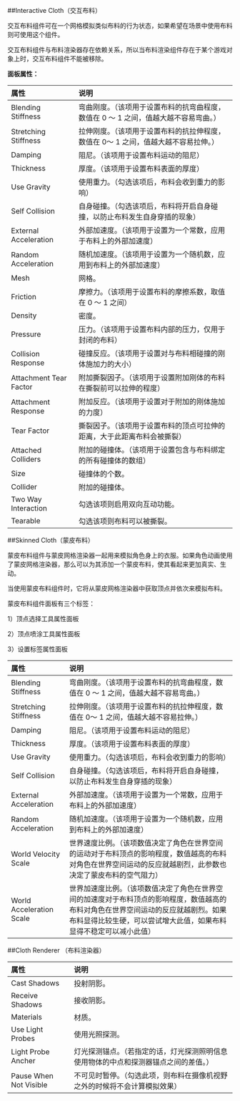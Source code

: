 ##Interactive Cloth（交互布料） 

交互布料组件可在一个网格模拟类似布料的行为状态，如果希望在场景中使用布料则可使用这个组件。

交互布料组件与布料渲染器存在依赖关系，所以当布料渲染组件存在于某个游戏对象上时，交互布料组件不能被移除。

**面板属性：**

|属性|说明|
|:--|:--|
|Blending Stiffness|弯曲刚度。（该项用于设置布料的抗弯曲程度，数值在 0 ～ 1 之间，值越大越不容易弯曲。）|
|Stretching Stiffness|拉伸刚度。（该项用于设置布料的抗拉伸程度，数值在 0～ 1 之间，值越大越不容易拉伸。）|
|Damping|阻尼。（该项用于设置布料运动的阻尼）|
|Thickness|厚度。（该项用于设置布料表面的厚度）|
|Use Gravity|使用重力。（勾选该项后，布料会收到重力的影响）|
|Self Collision|自身碰撞。（勾选该项后，布料将开启自身碰撞，以防止布料发生自身穿插的现象）|
|External Acceleration|外部加速度。（该项用于设置为一个常数，应用于布料上的外部加速度）|
|Random Acceleration|随机加速度。（该项用于设置为一个随机数，应用到布料上的外部加速度）|
|Mesh|网格。|
|Friction|摩擦力。（该项用于设置布料的摩擦系数，取值在 0 ～ 1 之间）|
|Density|密度。|
|Pressure|压力。（该项用于设置布料内部的压力，仅用于封闭的布料）|
|Collision Response|碰撞反应。（该项用于设置对与布料相碰撞的刚体施加力的大小）|
|Attachment Tear Factor|附加撕裂因子。（该项用于设置附加刚体的布料在撕裂前可以拉伸的程度）|
|Attachment Response|附加反应。（该项用于设置对于附加的刚体施加的力度）|
|Tear Factor|撕裂因子。（该项用于设置布料的顶点可拉伸的距离，大于此距离布料会被撕裂）|
|Attached Colliders|附加的碰撞体。（该项用于设置包含与布料绑定的所有碰撞体的数组）|
|Size|碰撞体的个数。|
|Collider|附加的碰撞体。|
|Two Way Interaction|勾选该项则启用双向互动功能。|
|Tearable|勾选该项则布料可以被撕裂。|

##Skinned Cloth（蒙皮布料）

蒙皮布料组件与蒙皮网格渲染器一起用来模拟角色身上的衣服。如果角色动画使用了蒙皮网格渲染器，那么可以为其添加一个蒙皮布料，使其看起来更加真实、生动。

当使用蒙皮布料组件时，它将从蒙皮网格渲染器中获取顶点并依次来模拟布料。

蒙皮布料组件面板有三个标签：

1）顶点选择工具属性面板

2）顶点喷涂工具属性面板

3）设置标签属性面板

|属性|说明|
|:--|:--|
|Blending Stiffness|弯曲刚度。（该项用于设置布料的抗弯曲程度，数值在 0 ～ 1 之间，值越大越不容易弯曲。）|
|Stretching Stiffness|拉伸刚度。（该项用于设置布料的抗拉伸程度，数值在 0～ 1 之间，值越大越不容易拉伸。）|
|Damping|阻尼。（该项用于设置布料运动的阻尼）|
|Thickness|厚度。（该项用于设置布料表面的厚度）|
|Use Gravity|使用重力。（勾选该项后，布料会收到重力的影响）|
|Self Collision|自身碰撞。（勾选该项后，布料将开启自身碰撞，以防止布料发生自身穿插的现象）|
|External Acceleration|外部加速度。（该项用于设置为一个常数，应用于布料上的外部加速度）|
|Random Acceleration|随机加速度。（该项用于设置为一个随机数，应用到布料上的外部加速度）|
|World Velocity Scale|世界速度比例。（该项数值决定了角色在世界空间的运动对于布料顶点的影响程度，数值越高的布料对角色在世界空间运动的反应就越剧烈，此参数也决定了蒙皮布料的空气阻力）|
|World Acceleration Scale|世界加速度比例。（该项数值决定了角色在世界空间的加速度对于布料顶点的影响程度，数值越高的布料对角色在世界空间运动的反应就越剧烈。如果布料显得比较生硬，可以尝试增大此值，如果布料显得不稳定可以减小此值）|



##Cloth Renderer （布料渲染器）

|属性|说明|
|:--|:--|
|Cast Shadows|投射阴影。|
|Receive Shadows|接收阴影。|
|Materials|材质。|
|Use Light Probes|使用光照探测。|
|Light Probe Ancher|灯光探测锚点。（若指定的话，灯光探测照明信息使用物体的中点和探测器锚点之间的差值。）|
|Pause When Not Visible|不可见时暂停。（勾选此项，则布料在摄像机视野之外的时候将不会计算模拟效果）|
